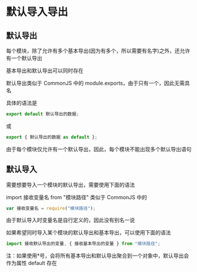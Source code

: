 # 默认导入导出

## 默认导出

每个模块，除了允许有多个基本导出(因为有多个，所以需要有名字)之外，还允许有一个默认导出

基本导出和默认导出可以同时存在

默认导出类似于 CommonJS 中的 module.exports，由于只有一个，因此无需具名

具体的语法是

```js
export default 默认导出的数据;
```

或

```js
export { 默认导出的数据 as default };
```

由于每个模块仅允许有一个默认导出，因此，每个模块不能出现多个默认导出语句

## 默认导入

需要想要导入一个模块的默认导出，需要使用下面的语法

import 接收变量名 from "模块路径"
类似于 CommonJS 中的

```js
var 接收变量名 = require("模块路径");
```

由于默认导入时变量名是自行定义的，因此没有别名一说

如果希望同时导入某个模块的默认导出和基本导出，可以使用下面的语法

```js
import 接收默认导出的变量, { 接收基本导出的变量 } from "模块路径";
```

注：如果使用\*号，会将所有基本导出和默认导出聚合到一个对象中，默认导出会作为属性 default 存在
